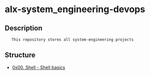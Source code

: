 # alx-system_engineering-devops

## Description
       This repository stores all system-engineering projects

## Structure

* [0x00. Shell - Shell basics](./0x00-shell_basics)


